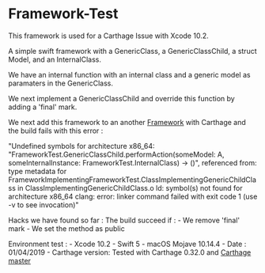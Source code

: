 # Framework-Test

This framework is used for a Carthage Issue with Xcode 10.2. 

A simple swift framework with a GenericClass, a GenericClassChild, a struct Model, and an InternalClass.

We have an internal function with an internal class and a generic model as paramaters in the GenericClass.

We next implement a GenericClassChild and override this function by adding a 'final' mark.

We next add this framework to an another [Framework](https://github.com/Nass30/Framework-Implementing-FrameworkTest) with Carthage and the build fails with this error :

"Undefined symbols for architecture x86_64:
    "FrameworkTest.GenericClassChild.performAction(someModel: A, someInternalInstance: FrameworkTest.InternalClass) -> ()", referenced from:
        type metadata for FrameworkImplementingFrameworkTest.ClassImplementingGenericChildClass in ClassImplementingGenericChildClass.o
ld: symbol(s) not found for architecture x86_64
clang: error: linker command failed with exit code 1 (use -v to see invocation)"


Hacks we have found so far :
    The build succeed if :
        - We remove 'final' mark
        - We set the method as public

Environment test :
    - Xcode 10.2 - Swift 5
    - macOS Mojave 10.14.4
    - Date : 01/04/2019
    - Carthage version: Tested with Carthage 0.32.0 and [Carthage master](https://github.com/Carthage/Carthage/tree/f7f9bf1c019529ccffdf5bc9e2ec774f33c8f5e3)
